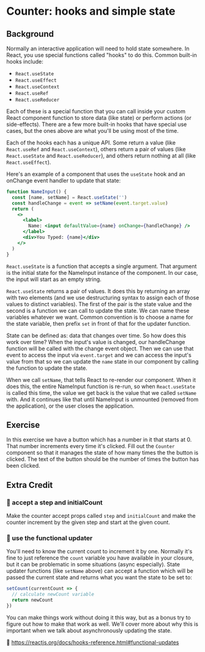 # Counter: hooks and simple state

## Background

Normally an interactive application will need to hold state somewhere. In React,
you use special functions called "hooks" to do this. Common built-in hooks
include:

- `React.useState`
- `React.useEffect`
- `React.useContext`
- `React.useRef`
- `React.useReducer`

Each of these is a special function that you can call inside your custom React
component function to store data (like state) or perform actions (or
side-effects). There are a few more built-in hooks that have special use cases,
but the ones above are what you'll be using most of the time.

Each of the hooks each has a unique API. Some return a value (like
`React.useRef` and `React.useContext`), others return a pair of values (like
`React.useState` and `React.useReducer`), and others return nothing at all (like
`React.useEffect`).

Here's an example of a component that uses the `useState` hook and an onChange
event handler to update that state:

```jsx
function NameInput() {
  const [name, setName] = React.useState('')
  const handleChange = event => setName(event.target.value)
  return (
    <>
      <label>
        Name: <input defaultValue={name} onChange={handleChange} />
      </label>
      <div>You Typed: {name}</div>
    </>
  )
}
```

`React.useState` is a function that accepts a single argument. That argument is
the initial state for the NameInput instance of the component. In our case, the
input will start as an empty string.

`React.useState` returns a pair of values. It does this by returning an array
with two elements (and we use destructuring syntax to assign each of those
values to distinct variables). The first of the pair is the state value and the
second is a function we can call to update the state. We can name these
variables whatever we want. Common convention is to choose a name for the state
variable, then prefix `set` in front of that for the updater function.

State can be defined as: data that changes over time. So how does this work over
time? When the input's value is changed, our handleChange function will be
called with the change event object. Then we can use that event to access the
input via `event.target` and we can access the input's value from that so we can
update the `name` state in our component by calling the function to update the
state.

When we call `setName`, that tells React to re-render our component. When it
does this, the entire NameInput function is re-run, so when `React.useState` is
called this time, the value we get back is the value that we called `setName`
with. And it continues like that until NameInput is unmounted (removed from the
application), or the user closes the application.

## Exercise

In this exercise we have a button which has a number in it that starts at 0.
That number increments every time it's clicked. Fill out the `Counter` component
so that it manages the state of how many times the the button is clicked. The
text of the button should be the number of times the button has been clicked.

## Extra Credit

### 💯 accept a step and initialCount

Make the counter accept props called `step` and `initialCount` and make the
counter increment by the given step and start at the given count.

### 💯 use the functional updater

You'll need to know the current count to increment it by one. Normally it's fine
to just reference the `count` variable you have available in your closure, but
it can be problematic in some situations (async especially). State updater
functions (like `setName` above) can accept a function which will be passed the
current state and returns what you want the state to be set to:

```javascript
setCount(currentCount => {
  // calculate newCount variable
  return newCount
})
```

You can make things work without doing it this way, but as a bonus try to figure
out how to make that work as well. We'll cover more about why this is important
when we talk about asynchronously updating the state.

📜 https://reactjs.org/docs/hooks-reference.html#functional-updates
